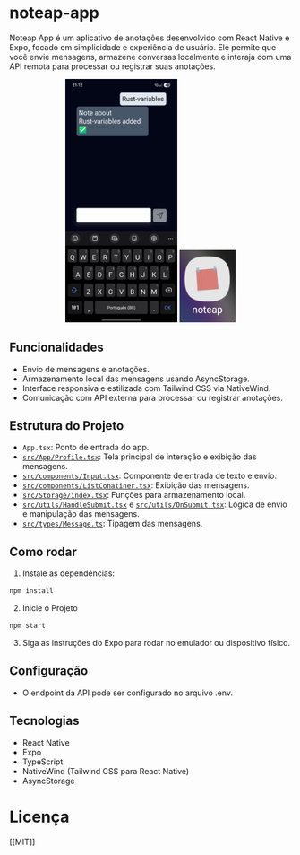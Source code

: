 # noteap-app

Noteap App é um aplicativo de anotações desenvolvido com React Native e Expo, focado em simplicidade e experiência de usuário. Ele permite que você envie mensagens, armazene conversas localmente e interaja com uma API remota para processar ou registrar suas anotações.

<div align="center">
    <img width="200" src="./noteap-phone.jpg" />
    <img width="100" src="./noteap-icon-phone.jpg" />
</div>

## Funcionalidades

- Envio de mensagens e anotações.
- Armazenamento local das mensagens usando AsyncStorage.
- Interface responsiva e estilizada com Tailwind CSS via NativeWind.
- Comunicação com API externa para processar ou registrar anotações.

## Estrutura do Projeto

- `App.tsx`: Ponto de entrada do app.
- [`src/App/Profile.tsx`](src/App/Profile.tsx): Tela principal de interação e exibição das mensagens.
- [`src/components/Input.tsx`](src/components/Input.tsx): Componente de entrada de texto e envio.
- [`src/components/ListConatiner.tsx`](src/components/ListConatiner.tsx): Exibição das mensagens.
- [`src/Storage/index.tsx`](src/Storage/index.tsx): Funções para armazenamento local.
- [`src/utils/HandleSubmit.tsx`](src/utils/HandleSubmit.tsx) e [`src/utils/OnSubmit.tsx`](src/utils/OnSubmit.tsx): Lógica de envio e manipulação das mensagens.
- [`src/types/Message.ts`](src/types/Message.ts): Tipagem das mensagens.

## Como rodar

1. Instale as dependências:

```sh
npm install
```

2. Inicie o Projeto

```sh
npm start
```
3. Siga as instruções do Expo para rodar no emulador ou dispositivo físico.

## Configuração

- O endpoint da API pode ser configurado no arquivo .env.

## Tecnologias
- React Native
- Expo
- TypeScript
- NativeWind (Tailwind CSS para React Native)
- AsyncStorage

# Licença
[[MIT]]